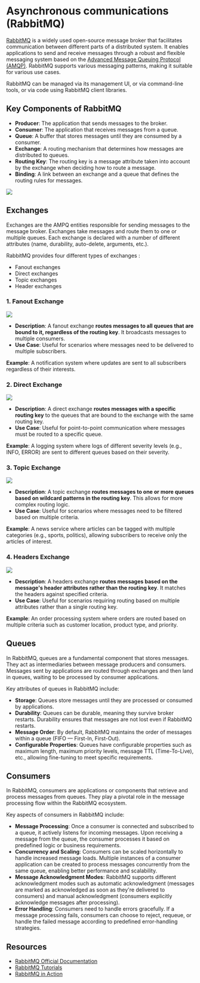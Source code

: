 # Asynchronous communications (RabbitMQ)

[RabbitMQ](https://www.rabbitmq.com/) is a widely used open-source message broker that facilitates communication between different parts of a distributed system. It enables applications to send and receive messages through a robust and flexible messaging system based on the [Advanced Message Queuing Protocol (AMQP)](https://www.amqp.org/). RabbitMQ supports various messaging patterns, making it suitable for various use cases.

RabbitMQ can be managed via its management UI, or via command-line tools, or via code using RabbitMQ client libraries.

## Key Components of RabbitMQ

- **Producer**: The application that sends messages to the broker.
- **Consumer**: The application that receives messages from a queue.
- **Queue**: A buffer that stores messages until they are consumed by a consumer.
- **Exchange**: A routing mechanism that determines how messages are distributed to queues.
- **Routing Key**: The routing key is a message attribute taken into account by the exchange when deciding how to route a message.
- **Binding**: A link between an exchange and a queue that defines the routing rules for messages.

![](images/rabbitMQ-message-cycle.webp)

## Exchanges

Exchanges are the AMPQ entities responsible for sending messages to the message broker. Exchanges take messages and route them to one or multiple queues. Each exchange is declared with a number of different attributes (name, durability, auto-delete, arguments, etc.).

RabbitMQ provides four different types of exchanges :
* Fanout exchanges
* Direct exchanges
* Topic exchanges 
* Header exchanges


### 1. Fanout Exchange

![](images/exchange-fanout.webp)

- **Description**: A fanout exchange **routes messages to all queues that are bound to it, regardless of the routing key**. It broadcasts messages to multiple consumers.
- **Use Case**: Useful for scenarios where messages need to be delivered to multiple subscribers.

**Example**: A notification system where updates are sent to all subscribers regardless of their interests.

### 2. Direct Exchange

![](images/exchange-direct.webp)

- **Description**: A direct exchange **routes messages with a specific routing key** to the queues that are bound to the exchange with the same routing key.
- **Use Case**: Useful for point-to-point communication where messages must be routed to a specific queue.

**Example**: A logging system where logs of different severity levels (e.g., INFO, ERROR) are sent to different queues based on their severity.

### 3. Topic Exchange

![](images/exhange-topic.webp)

- **Description**: A topic exchange **routes messages to one or more queues based on wildcard patterns in the routing key**. This allows for more complex routing logic.
- **Use Case**: Useful for scenarios where messages need to be filtered based on multiple criteria.

**Example**: A news service where articles can be tagged with multiple categories (e.g., sports, politics), allowing subscribers to receive only the articles of interest.

### 4. Headers Exchange

![](images/exchange-header.webp)

- **Description**: A headers exchange **routes messages based on the message's header attributes rather than the routing key**. It matches the headers against specified criteria.
- **Use Case**: Useful for scenarios requiring routing based on multiple attributes rather than a single routing key.

**Example**: An order processing system where orders are routed based on multiple criteria such as customer location, product type, and priority.

## Queues

In RabbitMQ, queues are a fundamental component that stores messages. They act as intermediaries between message producers and consumers. Messages sent by applications are routed through exchanges and then land in queues, waiting to be processed by consumer applications.

Key attributes of queues in RabbitMQ include:

* **Storage**: Queues store messages until they are processed or consumed by applications.
* **Durability**: Queues can be durable, meaning they survive broker restarts. Durability ensures that messages are not lost even if RabbitMQ restarts.
* **Message Order**: By default, RabbitMQ maintains the order of messages within a queue (FIFO — First-In, First-Out).
* **Configurable Properties**: Queues have configurable properties such as maximum length, maximum priority levels, message TTL (Time-To-Live), etc., allowing fine-tuning to meet specific requirements.

## Consumers

In RabbitMQ, consumers are applications or components that retrieve and process messages from queues. They play a pivotal role in the message processing flow within the RabbitMQ ecosystem.

Key aspects of consumers in RabbitMQ include:

* **Message Processing**: Once a consumer is connected and subscribed to a queue, it actively listens for incoming messages. Upon receiving a message from the queue, the consumer processes it based on predefined logic or business requirements.
* **Concurrency and Scaling**: Consumers can be scaled horizontally to handle increased message loads. Multiple instances of a consumer application can be created to process messages concurrently from the same queue, enabling better performance and scalability.
* **Message Acknowledgment Modes**: RabbitMQ supports different acknowledgment modes such as automatic acknowledgment (messages are marked as acknowledged as soon as they're delivered to consumers) and manual acknowledgment (consumers explicitly acknowledge messages after processing).
* **Error Handling**: Consumers need to handle errors gracefully. If a message processing fails, consumers can choose to reject, requeue, or handle the failed message according to predefined error-handling strategies.

## Resources

- [RabbitMQ Official Documentation](https://www.rabbitmq.com/documentation.html)
- [RabbitMQ Tutorials](https://www.rabbitmq.com/getstarted.html)
- [RabbitMQ in Action](https://www.manning.com/books/rabbitmq-in-action)
